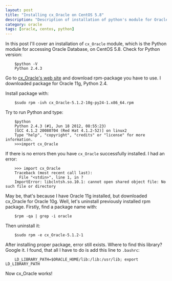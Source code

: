 ```yaml
---
layout: post
title: "Installing cx_Oracle on CentOS 5.8"
description: "Description of installation of python's module for Oracle database"
category: oracle
tags: [oracle, centos, python]
---
```


In this post I'll cover an installation of `cx_Oracle` module, which is the Python module for accessing Oracle Database, on CentOS 5.8. 
Check for Python version:

        $python -V
        Python 2.4.3

Go to [cx_Oracle's web site](http://cx-oracle.sourceforge.net) and download rpm-package you have to use. I downloaded package for Oracle 11g, Python 2.4.

Install package with:

        $sudo rpm -ivh cx_Oracle-5.1.2-10g-py24-1.x86_64.rpm

Try to run Python and type:

        $python
        Python 2.4.3 (#1, Jun 18 2012, 08:55:23) 
        [GCC 4.1.2 20080704 (Red Hat 4.1.2-52)] on linux2
        Type "help", "copyright", "credits" or "license" for more information.
        >>>import cx_Oracle

If there is no errors then you have `cx_Oracle` successfully installed. I had an error:

        >>> import cx_Oracle
        Traceback (most recent call last):
          File "<stdin>", line 1, in ?
        ImportError: libclntsh.so.10.1: cannot open shared object file: No such file or directory

May be, that's because I have Oracle 11g installed, but downloaded cx_Oracle for Oracle 10g. Well, let's uninstall previously installed rpm package. Firstly, find a package name with:

        $rpm -qa | grep -i oracle
        
Then uninstall it: 

        $sudo rpm -e cx_Oracle-5.1.2-1

After installing proper package, error still exists. Where to find this library? Google it. I found, that all I have to do is add this line to `.bashrc`:

        LD_LIBRARY_PATH=$ORACLE_HOME/lib:/lib:/usr/lib; export LD_LIBRARY_PATH
        
Now cx_Oracle works!
